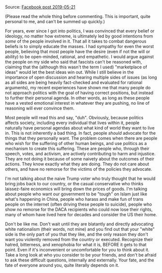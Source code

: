 Source: [Facebook post 2019-05-21](https://www.facebook.com/elias.jackson2/posts/2761423727208036)

(Please read the whole thing before commenting. This is important, quite personal to me, and can't be summed up quickly.)

For years, ever since I got into politics, I was convinced that every belief or ideology, no matter how extreme, is ultimately led by good intentions from *some* of the people involved in it. That all it takes to combat dangerous beliefs is to simply educate the masses. I had sympathy for even the worst people, believing that most people have the desire (even if not the will or ability) to be open-minded, rational, and empathetic. I would argue against the people on my side who said that fascists can't be reasoned with, claiming that the (although this wasn't the term I used) "marketplace of ideas" would let the best ideas win out. While I still believe in the importance of open discussion and hearing multiple sides of issues (as long as all sides are being heavily fact-checked and evaluated for rational arguments), my recent experiences have shown me that many people do not approach politics with the goal of having correct positions, but instead to further their personal agenda. In other words, as long as these people have a vested emotional interest in whatever they are pushing, no line of reasoning will ever convince them.

Most people will read this and say, "duh". Obviously, because politics affects society, including every individual that lives within it, people naturally have personal agendas about what kind of world they want to live in. This is not inherently a bad thing. In fact, people *should* advocate for the things that they personally want. The problem comes when there are people who wish for the suffering of other human beings, and use politics as a mechanism to create this suffering. These are people who, through their speech, votes, and activism, are actively contributing to harm and injustice. They are not doing it because of some naivety about the outcomes of their actions. They know exactly what they are doing. They do not care about others, and have no remorse for the victims of the policies they advocate.

I'm not talking about the naive Trump voter who truly thought that he would bring jobs back to our country, or the casual conservative who thinks laissez-faire economics will bring down the prices of goods. I'm talking about people who want our government to be "tough" on Islam just like what's happening in China, people who harass and make fun of trans people on the internet (often driving these people to suicide), people who show no remorse for the DACA recipients who could now lose their rights, many of whom have lived here for decades and consider the US their home.

Don't be like me. Don't wait until they are blatantly and directly advocating white nationalism (their words, not mine) and you find out that your "white" side is the only part of you that they like, and the only reason they don't want you violently removed from the country or executed. Recognize their hatred, bitterness, and xenophobia for what it is, BEFORE it gets to that point. Even if it's inconvenient or uncomfortable for you to think about it. Take a long look at who you consider to be your friends, and don't be afraid to ask these difficult questions, internally and externally. Your fate, and the fate of everyone around you, quite literally depends on it.